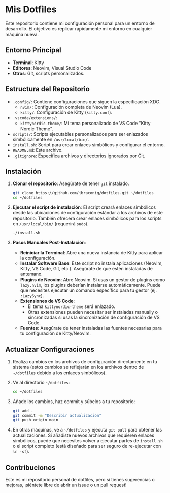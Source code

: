 # Mis Dotfiles

Este repositorio contiene mi configuración personal para un entorno de desarrollo. El objetivo es replicar rápidamente mi entorno en cualquier máquina nueva.

## Entorno Principal

*   **Terminal**: Kitty
*   **Editores**: Neovim, Visual Studio Code
*   **Otros**: Git, scripts personalizados.

## Estructura del Repositorio

*   `.config/`: Contiene configuraciones que siguen la especificación XDG.
    *   `nvim/`: Configuración completa de Neovim (Lua).
    *   `kitty/`: Configuración de Kitty (`kitty.conf`).
*   `.vscode/extensions/`:
    *   `kittynordic-theme/`: Mi tema personalizado de VS Code "Kitty Nordic Theme".
*   `scripts/`: Scripts ejecutables personalizados para ser enlazados simbólicamente en `/usr/local/bin/`.
*   `install.sh`: Script para crear enlaces simbólicos y configurar el entorno.
*   `README.md`: Este archivo.
*   `.gitignore`: Especifica archivos y directorios ignorados por Git.

## Instalación

1.  **Clonar el repositorio**:
    Asegúrate de tener `git` instalado.

    ```bash
    git clone https://github.com/jbraconig/dotfiles.git ~/dotfiles
    cd ~/dotfiles
    ```

2.  **Ejecutar el script de instalación**:
    El script creará enlaces simbólicos desde las ubicaciones de configuración estándar a los archivos de este repositorio. También ofrecerá crear enlaces simbólicos para los scripts en `/usr/local/bin/` (requerirá `sudo`).

    ```bash
    ./install.sh
    ```

3.  **Pasos Manuales Post-Instalación**:

    *   **Reiniciar la Terminal**: Abre una nueva instancia de Kitty para aplicar la configuración.
    *   **Instalar Software Base**: Este script no instala aplicaciones (Neovim, Kitty, VS Code, Git, etc.). Asegúrate de que estén instaladas de antemano.
    *   **Plugins de Neovim**: Abre Neovim. Si usas un gestor de plugins como `lazy.nvim`, los plugins deberían instalarse automáticamente. Puede que necesites ejecutar un comando específico para tu gestor (ej. `:LazySync`).
    *   **Extensiones de VS Code**:
        *   El tema `kittynordic-theme` será enlazado.
        *   Otras extensiones pueden necesitar ser instaladas manually o sincronizadas si usas la sincronización de configuración de VS Code.
    *   **Fuentes**: Asegúrate de tener instaladas las fuentes necesarias para tu configuración de Kitty/Neovim.

## Actualizar Configuraciones

1.  Realiza cambios en los archivos de configuración directamente en tu sistema (estos cambios se reflejarán en los archivos dentro de `~/dotfiles` debido a los enlaces simbólicos).
2.  Ve al directorio `~/dotfiles`:

    ```bash
    cd ~/dotfiles
    ```

3.  Añade los cambios, haz commit y súbelos a tu repositorio:

    ```bash
    git add .
    git commit -m "Describir actualización"
    git push origin main
    ```

4.  En otras máquinas, ve a `~/dotfiles` y ejecuta `git pull` para obtener las actualizaciones. Si añadiste nuevos archivos que requieren enlaces simbólicos, puede que necesites volver a ejecutar partes de `install.sh` o el script completo (está diseñado para ser seguro de re-ejecutar con `ln -sf`).

## Contribuciones

Este es mi repositorio personal de dotfiles, pero si tienes sugerencias o mejoras, ¡siéntete libre de abrir un issue o un pull request!
